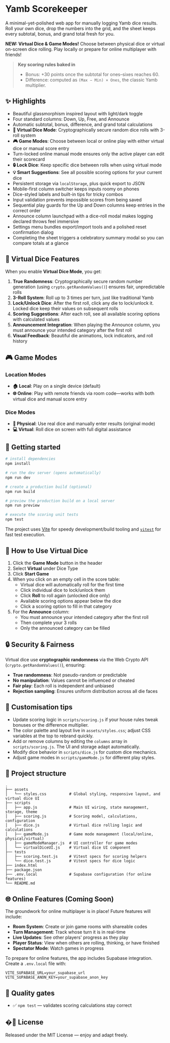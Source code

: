 # Yamb Scorekeeper

A minimal-yet-polished web app for manually logging Yamb dice results. Roll your own dice, drop the numbers into the grid, and the sheet keeps every subtotal, bonus, and grand total fresh for you.

**NEW: Virtual Dice & Game Modes!** Choose between physical dice or virtual on-screen dice rolling. Play locally or prepare for online multiplayer with friends!

> **Key scoring rules baked in**
>
> - Bonus: +30 points once the subtotal for ones–sixes reaches 60.
> - Difference: computed as `(Max − Min) × Ones`, the classic Yamb multiplier.

## ✨ Highlights

- Beautiful glassmorphism inspired layout with light/dark toggle
- Four standard columns: Down, Up, Free, and Announce
- Automatic subtotal, bonus, difference, and grand total calculations
- **🎲 Virtual Dice Mode**: Cryptographically secure random dice rolls with 3-roll system
- **🎮 Game Modes**: Choose between local or online play with either virtual dice or manual score entry
- Turn-locked online manual mode ensures only the active player can edit their scorecard
- **🔒 Lock Dice**: Keep specific dice between rolls when using virtual mode
- **💡 Smart Suggestions**: See all possible scoring options for your current dice
- Persistent storage via `localStorage`, plus quick export to JSON
- Mobile-first column switcher keeps inputs roomy on phones
- Dice-styled labels and built-in tips for tricky combos
- Input validation prevents impossible scores from being saved
- Sequential play guards for the Up and Down columns keep entries in the correct order
- Announce column launchpad with a dice-roll modal makes logging declared throws feel immersive
- Settings menu bundles export/import tools and a polished reset confirmation dialog
- Completing the sheet triggers a celebratory summary modal so you can compare totals at a glance

## 🎲 Virtual Dice Features

When you enable **Virtual Dice Mode**, you get:

1. **True Randomness**: Cryptographically secure random number generation (using `crypto.getRandomValues()`) ensures fair, unpredictable rolls
2. **3-Roll System**: Roll up to 3 times per turn, just like traditional Yamb
3. **Lock/Unlock Dice**: After the first roll, click any die to lock/unlock it. Locked dice keep their values on subsequent rolls
4. **Scoring Suggestions**: After each roll, see all available scoring options with calculated values
5. **Announcement Integration**: When playing the Announce column, you must announce your intended category after the first roll
6. **Visual Feedback**: Beautiful die animations, lock indicators, and roll history

## 🎮 Game Modes

### Location Modes

- **🏠 Local**: Play on a single device (default)
- **🌐 Online**: Play with remote friends via room code—works with both virtual dice and manual score entry

### Dice Modes

- **🎲 Physical**: Use real dice and manually enter results (original mode)
- **💻 Virtual**: Roll dice on screen with full digital assistance

## 🚀 Getting started

```powershell
# install dependencies
npm install

# run the dev server (opens automatically)
npm run dev

# create a production build (optional)
npm run build

# preview the production build on a local server
npm run preview

# execute the scoring unit tests
npm test
```

The project uses [Vite](https://vitejs.dev/) for speedy development/build tooling and [`vitest`](https://vitest.dev) for fast test execution.

## 🎯 How to Use Virtual Dice

1. Click the **Game Mode** button in the header
2. Select **Virtual** under Dice Type
3. Click **Start Game**
4. When you click on an empty cell in the score table:
   - Virtual dice will automatically roll for the first time
   - Click individual dice to lock/unlock them
   - Click **Roll** to roll again (unlocked dice only)
   - Available scoring options appear below the dice
   - Click a scoring option to fill in that category
5. For the **Announce** column:
   - You must announce your intended category after the first roll
   - Then complete your 3 rolls
   - Only the announced category can be filled

## 🔒 Security & Fairness

Virtual dice use **cryptographic randomness** via the Web Crypto API (`crypto.getRandomValues()`), ensuring:

- **True randomness**: Not pseudo-random or predictable
- **No manipulation**: Values cannot be influenced or cheated
- **Fair play**: Each roll is independent and unbiased
- **Rejection sampling**: Ensures uniform distribution across all die faces

## 🧠 Customisation tips

- Update scoring logic in `scripts/scoring.js` if your house rules tweak bonuses or the difference multiplier.
- The color palette and layout live in `assets/styles.css`; adjust CSS variables at the top to rebrand quickly.
- Add or remove columns by editing the `columns` array in `scripts/scoring.js`. The UI and storage adapt automatically.
- Modify dice behavior in `scripts/dice.js` for custom dice mechanics.
- Adjust game modes in `scripts/gameMode.js` for different play styles.

## 📁 Project structure

```
.
├── assets
│   └── styles.css          # Global styling, responsive layout, and virtual dice UI
├── scripts
│   ├── app.js              # Main UI wiring, state management, storage, theme
│   ├── scoring.js          # Scoring model, calculations, configuration
│   ├── dice.js             # Virtual dice rolling logic and calculations
│   ├── gameMode.js         # Game mode management (local/online, physical/virtual)
│   ├── gameModeManager.js  # UI controller for game modes
│   └── virtualDiceUI.js    # Virtual dice UI component
├── tests
│   ├── scoring.test.js     # Vitest specs for scoring helpers
│   └── dice.test.js        # Vitest specs for dice logic
├── index.html
├── package.json
├── .env.local              # Supabase configuration (for online features)
└── README.md
```

## 🌐 Online Features (Coming Soon)

The groundwork for online multiplayer is in place! Future features will include:

- **Room System**: Create or join game rooms with shareable codes
- **Turn Management**: Track whose turn it is in real-time
- **Live Updates**: See other players' progress as they play
- **Player Status**: View when others are rolling, thinking, or have finished
- **Spectator Mode**: Watch games in progress

To prepare for online features, the app includes Supabase integration. Create a `.env.local` file with:

```
VITE_SUPABASE_URL=your_supabase_url
VITE_SUPABASE_ANON_KEY=your_supabase_anon_key
```

## 🧪 Quality gates

- ✅ `npm test` — validates scoring calculations stay correct

## �📜 License

Released under the MIT License — enjoy and adapt freely.

